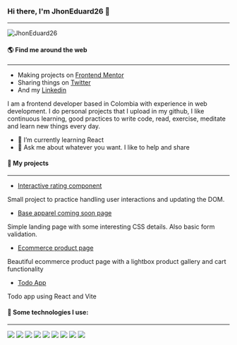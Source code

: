 ### Hi there, I'm JhonEduard26 👋 
---
![JhonEduard26](https://pbs.twimg.com/profile_banners/1453028877396324355/1655251163/1080x360)

#### 🌎 Find me around the web
---
* Making projects on [Frontend Mentor](https://www.frontendmentor.io/profile/JhonEduard26)
* Sharing things on [Twitter](https://twitter.com/JhonBocanegra26)
* And my [Linkedin](https://www.linkedin.com/in/jhon-eduard-bocanegra-ortiz-751b6323a/)

I am a frontend developer based in Colombia with experience in web development. I do personal projects that I upload in my github, I like continuous learning, good practices to write code, read, exercise, meditate and learn new things every day. 

- 🌱 I’m currently learning React
- 💬 Ask me about whatever you want. I like to help and share

#### 💼 My projects
----
- [Interactive rating component](https://jhoneduard26.github.io/interactive-rating-component/)

Small project to practice handling user interactions and updating the DOM.

- [Base apparel coming soon page](https://jhoneduard26.github.io/base-apparel-coming-soon-page/)

Simple landing page with some interesting CSS details. Also basic form validation.

- [Ecommerce product page](https://jhoneduard26.github.io/ecommerce-product-page/)

Beautiful ecommerce product page with a lightbox product gallery and cart functionality

- [Todo App](https://jhoneduard26.github.io/todo-app/)

Todo app using React and Vite


#### 🎯 Some technologies I use: 
----

![](https://img.shields.io/badge/Linux-FCC624?style=for-the-badge&logo=linux&logoColor=black)
![](https://img.shields.io/badge/HTML5-E34F26?style=for-the-badge&logo=html5&logoColor=white)
![](https://img.shields.io/badge/CSS3-1572B6?style=for-the-badge&logo=css3&logoColor=white)
![](https://img.shields.io/badge/JavaScript-323330?style=for-the-badge&logo=javascript&logoColor=F7DF1E)
![](https://img.shields.io/badge/Node.js-339933?style=for-the-badge&logo=nodedotjs&logoColor=white)
![](https://img.shields.io/badge/npm-CB3837?style=for-the-badge&logo=npm&logoColor=white)
![](https://img.shields.io/badge/React-20232A?style=for-the-badge&logo=react&logoColor=61DAFB)
![](https://img.shields.io/badge/GIT-E44C30?style=for-the-badge&logo=git&logoColor=white)
![](https://img.shields.io/badge/GitHub-100000?style=for-the-badge&logo=github&logoColor=white)

<!--
**JhonEduard26/JhonEduard26** is a ✨ _special_ ✨ repository because its `README.md` (this file) appears on your GitHub profile.

Here are some ideas to get you started:

- 🔭 I’m currently working on ...
- 🌱 I’m currently learning ...
- 👯 I’m looking to collaborate on ...
- 🤔 I’m looking for help with ...
- 💬 Ask me about ...
- 📫 How to reach me: ...
- 😄 Pronouns: ...
- ⚡ Fun fact: ...
-->
